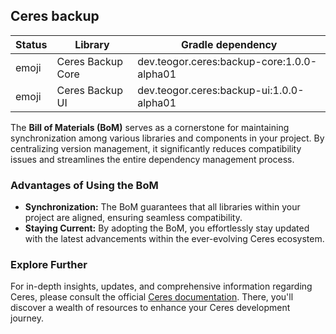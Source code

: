 ## Ceres backup

| Status | Library | Gradle dependency |
| ------ | ------- | ----------------- |
| emoji | Ceres Backup Core | dev.teogor.ceres:backup-core:1.0.0-alpha01 |
| emoji | Ceres Backup UI | dev.teogor.ceres:backup-ui:1.0.0-alpha01 |

The **Bill of Materials (BoM)** serves as a cornerstone for maintaining synchronization among various libraries and components in your project. By centralizing version management, it significantly reduces compatibility issues and streamlines the entire dependency management process.

### Advantages of Using the BoM

- **Synchronization:** The BoM guarantees that all libraries within your project are aligned, ensuring seamless compatibility.
- **Staying Current:** By adopting the BoM, you effortlessly stay updated with the latest advancements within the ever-evolving Ceres ecosystem.

### Explore Further

For in-depth insights, updates, and comprehensive information regarding Ceres, please consult the official [Ceres documentation](/docs/). There, you'll discover a wealth of resources to enhance your Ceres development journey.

